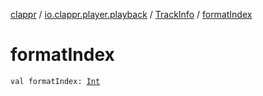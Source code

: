 [clappr](../../index.md) / [io.clappr.player.playback](../index.md) / [TrackInfo](index.md) / [formatIndex](./format-index.md)

# formatIndex

`val formatIndex: `[`Int`](https://kotlinlang.org/api/latest/jvm/stdlib/kotlin/-int/index.html)